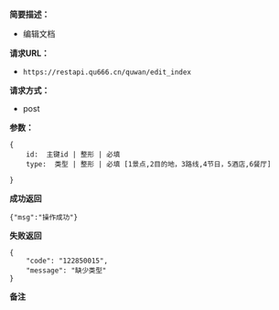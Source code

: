  
**简要描述：** 

- 编辑文档

**请求URL：** 
- ` https://restapi.qu666.cn/quwan/edit_index `
  
**请求方式：**
- post

**参数：** 
```
{
    id:  主键id | 整形 | 必填
    type:  类型 | 整形 | 必填 [1景点,2目的地，3路线,4节日，5酒店,6餐厅]
    
} 

```




 **成功返回**
```
{"msg":"操作成功"}
```

 **失败返回** 

```
{
    "code": "122850015",
    "message": "缺少类型"
}

```

 **备注** 
```

```
